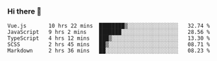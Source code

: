 ### Hi there 👋

<!--
**xin-code/Xin-code** is a ✨ _special_ ✨ repository because its `README.md` (this file) appears on your GitHub profile.

Here are some ideas to get you started:
<!--START_SECTION:waka-->
```text
Vue.js       10 hrs 22 mins  ████████▒░░░░░░░░░░░░░░░░   32.74 % 
JavaScript   9 hrs 2 mins    ███████░░░░░░░░░░░░░░░░░░   28.56 % 
TypeScript   4 hrs 12 mins   ███▒░░░░░░░░░░░░░░░░░░░░░   13.30 % 
SCSS         2 hrs 45 mins   ██▒░░░░░░░░░░░░░░░░░░░░░░   08.71 % 
Markdown     2 hrs 36 mins   ██░░░░░░░░░░░░░░░░░░░░░░░   08.23 % 
```
<!--END_SECTION:waka-->
